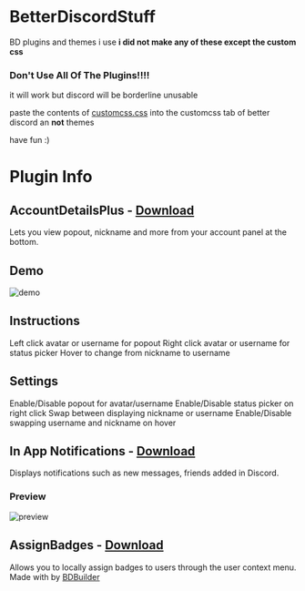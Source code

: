 # BetterDiscordStuff
BD plugins and themes i use
**i did not make any of these except the custom css**

### **Don't** Use All Of The Plugins!!!!
it will work but discord will be borderline unusable 

paste the contents of [customcss.css](customcss/customcss.css) into the customcss tab of better discord an **not** themes

have fun :)


# Plugin Info
## AccountDetailsPlus - [Download](https://betterdiscord.app/Download?id=31)
Lets you view popout, nickname and more from your account panel at the bottom.

## Demo
![demo](https://camo.githubusercontent.com/5e5e72180db1f35319388aef8e6d3fe65168fb6fd03b3c6824a7b8f9bc9a0256/68747470733a2f2f692e696d6775722e636f6d2f5a5068676f72722e676966)

## Instructions
Left click avatar or username for popout
Right click avatar or username for status picker
Hover to change from nickname to username
## Settings
Enable/Disable popout for avatar/username
Enable/Disable status picker on right click
Swap between displaying nickname or username
Enable/Disable swapping username and nickname on hover

## In App Notifications - [Download](https://betterdiscord.app/Download?id=173)
Displays notifications such as new messages, friends added in Discord.
### Preview
![preview](https://camo.githubusercontent.com/60722f61ecd05ae41cf62344a17676034112f42c997fb1bc22a6c9f3198d5a72/68747470733a2f2f6d656469612e646973636f72646170702e6e65742f6174746163686d656e74732f3832343938353639373034373933373032342f3834313730383332313238373330373237342f756e6b6e6f776e2e706e67)

## AssignBadges - [Download](https://betterdiscord.app/Download?id=336)
Allows you to locally assign badges to users through the user context menu.
Made with  by [BDBuilder](https://github.com/Kyza/bdbuilder)
